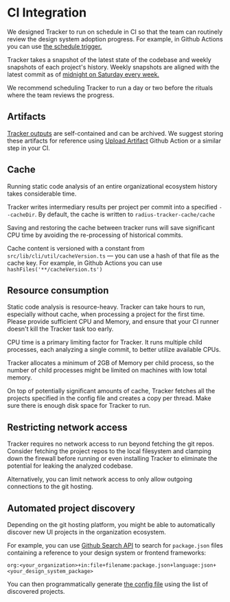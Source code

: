 # CI Integration

We designed Tracker to run on schedule in CI so that the team can routinely review the design system adoption progress.
For example, in Github Actions you can use [the schedule trigger.](https://docs.github.com/en/actions/using-workflows/events-that-trigger-workflows#schedule) 

Tracker takes a snapshot of the latest state of the codebase and weekly snapshots of each project's history.
Weekly snapshots are aligned with the latest commit as of [midnight on Saturday every week.](https://github.com/rangle/radius-tracker/blob/17da736e27f325ec3fa7c920b85fd645a0a81a0a/src/lib/cli/timelines/getTimelineForOneRepo.ts#L75)

We recommend scheduling Tracker to run a day or two before the rituals where the team reviews the progress.


## Artifacts

[Tracker outputs](./analysis) are self-contained and can be archived.
We suggest storing these artifacts for reference using [Upload Artifact](https://github.com/actions/upload-artifact)
Github Action or a similar step in your CI.


## Cache

Running static code analysis of an entire organizational ecosystem history takes considerable time.

Tracker writes intermediary results per project per commit into a specified `--cacheDir`.
By default, the cache is written to `radius-tracker-cache/cache`

Saving and restoring the cache between tracker runs will save significant CPU time
by avoiding the re-processing of historical commits.

[//]: # (TODO: link to cacheVersion.ts file)
Cache content is versioned with a constant from `src/lib/cli/util/cacheVersion.ts` — you can use a hash of that file
as the cache key. For example, in Github Actions you can use `hashFiles('**/cacheVersion.ts')`


## Resource consumption

Static code analysis is resource-heavy. Tracker can take hours to run, especially without cache,
when processing a project for the first time. Please provide sufficient CPU and Memory,
and ensure that your CI runner doesn't kill the Tracker task too early.

CPU time is a primary limiting factor for Tracker. It runs multiple child processes,
each analyzing a single commit, to better utilize available CPUs.

Tracker allocates a minimum of 2GB of Memory per child process, so the number of child processes might be limited
on machines with low total memory.

On top of potentially significant amounts of cache, Tracker fetches all the projects specified in the config file
and creates a copy per thread. Make sure there is enough disk space for Tracker to run.


## Restricting network access

Tracker requires no network access to run beyond fetching the git repos.
Consider fetching the project repos to the local filesystem and clamping down the firewall
before running or even installing Tracker to eliminate the potential for leaking the analyzed codebase.

Alternatively, you can limit network access to only allow outgoing connections to the git hosting.


## Automated project discovery

Depending on the git hosting platform, you might be able to automatically discover
new UI projects in the organization ecosystem.

For example, you can use [Github Search API](https://docs.github.com/en/rest/search?apiVersion=2022-11-28#search-code)
to search for `package.json` files containing a reference to your design system or frontend frameworks:
```
org:<your_organization>+in:file+filename:package.json+language:json+<your_design_system_package>
```

You can then programmatically generate [the config file](./configuration_file) using the list of discovered projects.
